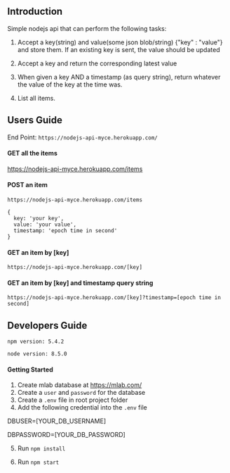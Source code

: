 ## Introduction
Simple nodejs api that can perform the following tasks:

1. Accept a key(string) and value(some json blob/string) {"key" : "value"} and store them. If an existing key is sent, the value should be updated

2. Accept a key and return the corresponding latest value

3. When given a key AND a timestamp (as query string), return whatever the value of the key at the time was.

4. List all items.

## Users Guide
End Point: `https://nodejs-api-myce.herokuapp.com/`

#### GET all the items
https://nodejs-api-myce.herokuapp.com/items

#### POST an item
`https://nodejs-api-myce.herokuapp.com/items`
```body:
{
  key: 'your key',
  value: 'your value',
  timestamp: 'epoch time in second'
}
```

#### GET an item by [key]
`https://nodejs-api-myce.herokuapp.com/[key]`

#### GET an item by [key] and timestamp query string
`https://nodejs-api-myce.herokuapp.com/[key]?timestamp=[epoch time in second]`

## Developers Guide
`npm version: 5.4.2`

`node version: 8.5.0`

#### Getting Started
1. Create mlab database at https://mlab.com/
2. Create a `user` and `password` for the database
3. Create a `.env` file in root project folder
4. Add the following credential into the `.env` file

DBUSER=[YOUR_DB_USERNAME]

DBPASSWORD=[YOUR_DB_PASSWORD]

5. Run `npm install`

6. Run `npm start`
